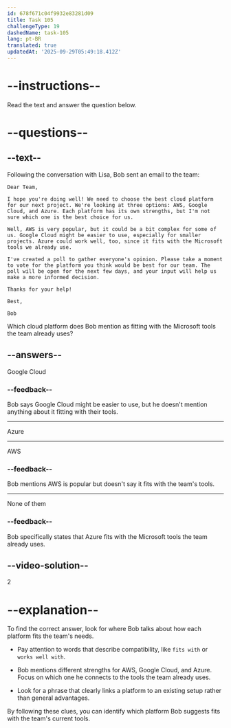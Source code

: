 ```yaml
---
id: 678f671c04f9932e83281d09
title: Task 105
challengeType: 19
dashedName: task-105
lang: pt-BR
translated: true
updatedAt: '2025-09-29T05:49:18.412Z'
---
```


<!-- READING -->

# --instructions--

Read the text and answer the question below.

# --questions--

## --text--

Following the conversation with Lisa, Bob sent an email to the team:

`Dear Team,`

`I hope you're doing well! We need to choose the best cloud platform for our next project. We're looking at three options: AWS, Google Cloud, and Azure. Each platform has its own strengths, but I'm not sure which one is the best choice for us.`

`Well, AWS is very popular, but it could be a bit complex for some of us. Google Cloud might be easier to use, especially for smaller projects. Azure could work well, too, since it fits with the Microsoft tools we already use.`

`I've created a poll to gather everyone's opinion. Please take a moment to vote for the platform you think would be best for our team. The poll will be open for the next few days, and your input will help us make a more informed decision.`

`Thanks for your help!`

`Best,`

`Bob`

Which cloud platform does Bob mention as fitting with the Microsoft tools the team already uses?


## --answers--

Google Cloud  

### --feedback--

Bob says Google Cloud might be easier to use, but he doesn't mention anything about it fitting with their tools.

---

Azure  

---

AWS  

### --feedback--

Bob mentions AWS is popular but doesn't say it fits with the team's tools.

---

None of them  

### --feedback--

Bob specifically states that Azure fits with the Microsoft tools the team already uses.

## --video-solution--

2

# --explanation--

To find the correct answer, look for where Bob talks about how each platform fits the team's needs.  

- Pay attention to words that describe compatibility, like `fits with` or `works well with`.  

- Bob mentions different strengths for AWS, Google Cloud, and Azure. Focus on which one he connects to the tools the team already uses. 

- Look for a phrase that clearly links a platform to an existing setup rather than general advantages.  

By following these clues, you can identify which platform Bob suggests fits with the team's current tools.
